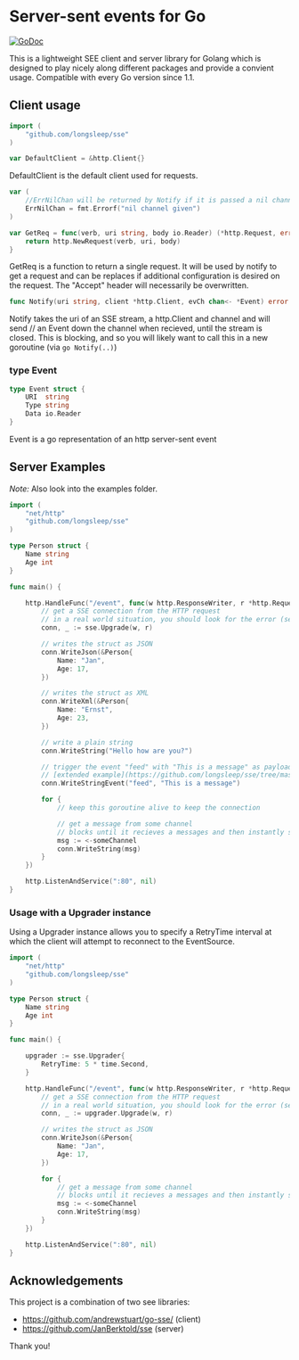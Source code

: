 # Server-sent events for Go
[![GoDoc](https://godoc.org/github.com/longsleep/sse?status.svg)](https://godoc.org/github.com/longsleep/sse)

This is a lightweight SEE client and server library for Golang which is designed
to play nicely along different packages and provide a convient usage. Compatible
with every Go version since 1.1.

## Client usage

```go
import (
	"github.com/longsleep/sse"
)
```

```go
var DefaultClient = &http.Client{}
```
DefaultClient is the default client used for requests.

```go
var (
	//ErrNilChan will be returned by Notify if it is passed a nil channel
	ErrNilChan = fmt.Errorf("nil channel given")
)
```

```go
var GetReq = func(verb, uri string, body io.Reader) (*http.Request, error) {
	return http.NewRequest(verb, uri, body)
}
```
GetReq is a function to return a single request. It will be used by notify to
get a request and can be replaces if additional configuration is desired on the
request. The "Accept" header will necessarily be overwritten.

```go
func Notify(uri string, client *http.Client, evCh chan<- *Event) error
```
Notify takes the uri of an SSE stream, a http.Client and channel and will send 
// an Event down the channel when recieved, until the stream is closed. This is 
blocking, and so you will likely want to call this in a new
goroutine (via `go Notify(..)`)

### type Event

```go
type Event struct {
	URI  string
	Type string
	Data io.Reader
}
```

Event is a go representation of an http server-sent event

## Server Examples

*Note:* Also look into the examples folder.

```go
import (
	"net/http"
	"github.com/longsleep/sse"
)

type Person struct {
	Name string
	Age int
}

func main() {

	http.HandleFunc("/event", func(w http.ResponseWriter, r *http.Request) {
		// get a SSE connection from the HTTP request
		// in a real world situation, you should look for the error (second return value)
		conn, _ := sse.Upgrade(w, r)

		// writes the struct as JSON
		conn.WriteJson(&Person{
			Name: "Jan",
			Age: 17,
		})

		// writes the struct as XML
		conn.WriteXml(&Person{
			Name: "Ernst",
			Age: 23,
		})

		// write a plain string
		conn.WriteString("Hello how are you?")

		// trigger the event "feed" with "This is a message" as payload
		// [extended example](https://github.com/longsleep/sse/tree/master/examples/events)
		conn.WriteStringEvent("feed", "This is a message")

		for {
			// keep this goroutine alive to keep the connection

			// get a message from some channel
			// blocks until it recieves a messages and then instantly sends it to the client
			msg := <-someChannel
			conn.WriteString(msg)
		}
	})

	http.ListenAndService(":80", nil)
}

```

### Usage with a Upgrader instance

Using a Upgrader instance allows you to specify a RetryTime interval at which the client will attempt to reconnect to the EventSource.

```go
import (
	"net/http"
	"github.com/longsleep/sse"
)

type Person struct {
	Name string
	Age int
}

func main() {

	upgrader := sse.Upgrader{
		RetryTime: 5 * time.Second,
	}

	http.HandleFunc("/event", func(w http.ResponseWriter, r *http.Request) {
		// get a SSE connection from the HTTP request
		// in a real world situation, you should look for the error (second return value)
		conn, _ := upgrader.Upgrade(w, r)

		// writes the struct as JSON
		conn.WriteJson(&Person{
			Name: "Jan",
			Age: 17,
		})

		for {
			// get a message from some channel
			// blocks until it recieves a messages and then instantly sends it to the client
			msg := <-someChannel
			conn.WriteString(msg)
		}
	})

	http.ListenAndService(":80", nil)
}

```

## Acknowledgements

This project is a combination of two see libraries:

- https://github.com/andrewstuart/go-sse/ (client)
- https://github.com/JanBerktold/sse (server)

Thank you!
